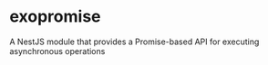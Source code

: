 # exopromise
A NestJS module that provides a Promise-based API for executing asynchronous operations
